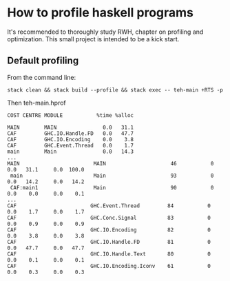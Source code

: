 # How to profile haskell programs

It's recommended to thoroughly study RWH, chapter on profiling and optimization. This small project is intended to be a kick start.

## Default profiling

From the command line:
```
stack clean && stack build --profile && stack exec -- teh-main +RTS -p
```
Then teh-main.hprof
```
COST CENTRE MODULE           %time %alloc

MAIN        MAIN               0.0   31.1
CAF         GHC.IO.Handle.FD   0.0   47.7
CAF         GHC.IO.Encoding    0.0    3.8
CAF         GHC.Event.Thread   0.0    1.7
main        Main               0.0   14.3
...
MAIN                        MAIN                     46           0    0.0   31.1     0.0  100.0
 main                       Main                     93           0    0.0   14.2     0.0   14.2
 CAF:main1                  Main                     90           0    0.0    0.0     0.0    0.1
...
CAF                        GHC.Event.Thread         84           0    0.0    1.7     0.0    1.7
CAF                        GHC.Conc.Signal          83           0    0.0    0.9     0.0    0.9
CAF                        GHC.IO.Encoding          82           0    0.0    3.8     0.0    3.8
CAF                        GHC.IO.Handle.FD         81           0    0.0   47.7     0.0   47.7
CAF                        GHC.IO.Handle.Text       80           0    0.0    0.1     0.0    0.1
CAF                        GHC.IO.Encoding.Iconv    61           0    0.0    0.3     0.0    0.3
```
